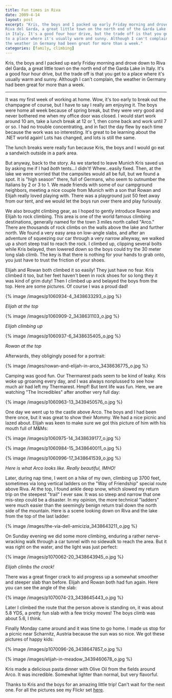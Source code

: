 ```yaml
---
title: Fun times in Riva
date: 2009-4-14
layout: post
excerpt: "Kris, the boys and I packed up early Friday morning and drove down to
Riva del Garda, a great little town on the north end of the Garda Lake
in Italy. It's a good four hour drive, but the trade off is that you get
to a place where it's usually warm and sunny. Although I can't complain,
the weather in Germany had been great for more than a week."
categories: [family, climbing]
---
```


Kris, the boys and I packed up early Friday morning and drove down to
Riva del Garda, a great little town on the north end of the Garda Lake
in Italy. It's a good four hour drive, but the trade off is that you get
to a place where it's usually warm and sunny. Although I can't complain,
the weather in Germany had been great for more than a week.
  
---
  
It was my first week of working at home. Wow, it's too early to break
out the champagne of course, but I have to say I really am enjoying it.
The boys were home all week because of spring break, but they were very
good and never bothered me when my office door was closed. I would start
work around 10 am, take a lunch break at 12 or 1, then come back and work
until 7 or so. I had no trouble concentrating, and in fact the day flew
by each time because the work was so interesting. It's great to be learning
about the .NET world again! Lots has changed, and lots is still the same.
  
  
The lunch breaks were really fun because Kris, the boys and I would go
eat a sandwich outside in a park area.
  
  
But anyway, back to the story. As we started to leave Munich Kris saved
us by asking me if I had _both_ tents...I didn't! Whew...easily fixed.
Then, at the lake we were worried that the campsites would all be full,
but we found a spot. It is "high season" there, full of Germans, who seem
to outnumber the Italians by 2 or 3 to 1\. We made friends with some of
our campground neighbors, meeting a nice couple from Munich with a son
that Rowan and Elijah really loved playing with. There was a playground
just 50 feet away from our tent, and we would let the boys run over there
and play furiously.
  
  
We also brought climbing gear, as I hoped to gently introduce Rowan and
Elijah to rock climbing. This area is one of the world famous climbing
destinations, generally named for the town 3 miles north called "Arco."
There are thousands of rock climbs on the walls above the lake and further
north. We found a very easy area on low-angle slabs, and after an adventure
of squeezing our car through a very narrow alleyway, we walked up a short
steep trail to reach the rock. I climbed up, clipping several bolts while
Kris belayed, then lowered down so the boys could try the 30 meter long
slab climb. The key is that there is nothing for your hands to grab onto,
you just have to trust the friction of your shoes.
  
  
Elijah and Rowan both climbed it so easily! They just have no fear. Kris
climbed it too, but her feet haven't been in rock shoes for so long they
it was kind of grim duty! Then I climbed up and belayed the boys from the
top. Here are some pictures. Of course I was a proud dad!
  
  
{% image /images/p1060934-4_3438633293_o.jpg %}
  
_Elijah at the top_
  
  
{% image /images/p1060909-2_3438631103_o.jpg %}
  
_Elijah climbing up_
  
  
{% image /images/p1060937-6_3438635405_o.jpg %}
  
_Rowan at the top_
  
  
Afterwards, they obligingly posed for a portrait:
  
  
{% image /images/rowan-and-elijah-in-arco_3438636775_o.jpg %}
  
  
Camping was good fun. Our Thermarest pads seem to be kind of leaky. Kris
woke up groaning every day, and I was always nonplussed to see how much
air had left my Thermarest. Hmpf! But tent life was fun. Here, we are watching
"The Incredibles" after another very full day:
  
  
{% image /images/p1060963-13_3439450576_o.jpg %}
  
  
One day we went up to the castle above Arco. The boys and I had been there
once, but it was great to show their Mommy. We had a nice picnic and lazed
about. Elijah was keen to make sure we got this picture of him with his
mouth full of M&Ms:
  
  
{% image /images/p1060975-14_3438639177_o.jpg %}
  
  
{% image /images/p1060984-15_3438640011_o.jpg %}
  
  
{% image /images/p1060996-17_3438641539_o.jpg %}
  
_Here is what Arco looks like. Really beautiful, IMHO!_
  
  
Later, during nap time, I went on a hike of my own, climbing up 3700 feet,
sometimes via long vertical ladders on the "Way of Friendship" special
route above Riva. At the top, I found ankle deep snow, which slowed my
return trip on the steepest "trail" I ever saw. It was so steep and narrow
that one mis-step could be a disaster. In my opinion, the more technical
"ladders" were much easier than the seemingly benign return trail down
the north side of the mountain. Here is a scene looking down on Riva and
the lake from the top of the last ladder:
  
  
{% image /images/the-via-dell-amicizia_3438643211_o.jpg %}
  
  
On Sunday evening we did some more climbing, enduring a rather nerve-wracking
walk through a car tunnel with no sidewalk to reach the area. But it was
right on the water, and the light was just perfect:
  
  
{% image /images/p1070062-20_3438643945_o.jpg %}
  
_Elijah climbs the crack!_
  
  
There was a great finger crack to aid progress up a somewhat smoother
and steeper slab than before. Elijah and Rowan both had fun again. Here
you can see the angle of the slab:
  
  
{% image /images/p1070074-23_3438645443_o.jpg %}
  
  
Later I climbed the route that the person above is standing on, it was
about 5.8 YDS, a pretty fun slab with a few tricky moves! The boys climb
was about 5.6, I think.
  
  
Finally Monday came around and it was time to go home. I made us stop
for a picnic near Scharnitz, Austria because the sun was so nice. We got
these pictures of happy kids:
  
  
{% image /images/p1070096-26_3438647857_o.jpg %}
  
  
{% image /images/elijah-in-meadow_3439460678_o.jpg %}
  
  
Kris made a delicious pasta dinner with Olive Oil from the fields around
Arco. It was incredible. Somewhat lighter than normal, but very flavorful.
  
  
Thanks to Kris and the boys for an amazing little trip! Can't wait for
the next one. For all the pictures see my Flickr set [here](http://www.flickr.com/photos/ripsawridge/sets/72157616721161560/show/).
